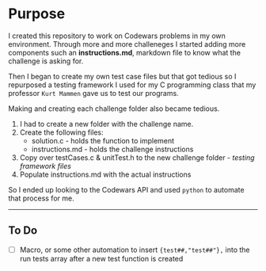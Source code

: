 # Purpose

I created this repository to work on Codewars problems in my own environment. Through more and more challeneges I started adding more components such an **instructions.md**, markdown file to know what the challenge is asking for.

Then I began to create my own test case files but that got tedious so I repurposed a testing framework I used for my C programming class that my professor `Kurt Mammen` gave us to test our programs. 

Making and creating each challenge folder also became tedious. 
1. I had to create a new folder with the challenge name.
2. Create the following files:
   * solution.c - holds the function to implement
   * instructions.md - holds the challenge instructions
3. Copy over testCases.c & unitTest.h to the new challenge folder - *testing framework files*
4. Populate instructions.md with the actual instructions
   
So I ended up looking to the Codewars API and used `python` to automate that process for me.

---


## To Do
- [ ] Macro, or some other automation to insert `{test##,"test##"},` into the run tests array after a new test function is created

